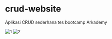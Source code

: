 # crud-website
Aplikasi CRUD sederhana tes bootcamp Arkademy

![1](https://user-images.githubusercontent.com/38081631/107478940-e4acaa00-6bac-11eb-9b33-5db3894ce34d.jpg)
![2](https://user-images.githubusercontent.com/38081631/107478952-e9715e00-6bac-11eb-9a9a-83c6df85489d.jpg)

